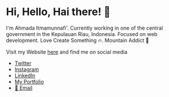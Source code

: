 # Hi, Hello, Hai there! 👋

I'm Ahmada Itmamunnafi'. Currently working in one of the central government in the Kepulauan Riau, Indonesia. Focused on web development. Love Create Something 🔥. Mountain Addict 🗻

Visit my Website [here](//ahmada-portfolio.netlify.app/) and find me on social media

- [Twitter](//twitter.com/ahmada_it/)
- [Instagram](//instagram.com/ahmada_it/)
- [LinkedIn](//www.linkedin.com/in/ahmada-it-k122/)
- [My Portfolio](//ahmada-portfolio.netlify.app/)
- [📧 Email](mailto:jamezmada@gmail.com)
